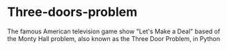 # Three-doors-problem
The famous American television game show "Let's Make a Deal" based of the Monty Hall problem, also known as the Three Door Problem, in Python
